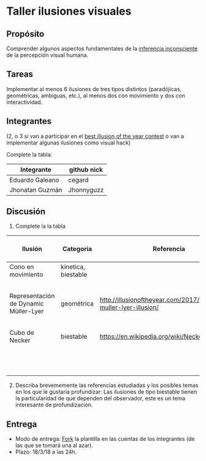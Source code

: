 
# Taller ilusiones visuales

## Propósito

Comprender algunos aspectos fundamentales de la [inferencia inconsciente](https://github.com/VisualComputing/Cognitive) de la percepción visual humana.

## Tareas

Implementar al menos 6 ilusiones de tres tipos distintos (paradójicas, geométricas, ambiguas, etc.), al menos dos con movimiento y dos con interactividad.

## Integrantes
(2, o 3 si van a participar en el [best illusion of the year contest](illusionoftheyear.com) o van a implementar algunas ilusiones como visual hack)

Complete la tabla:

|    Integrante    | github nick |
|------------------|-------------|
| Eduardo Galeano  | cegard     |
| Jhonatan Guzmán  | Jhonnyguzz    |

## Discusión

1. Complete la la tabla

| Ilusión | Categoria | Referencia | Tipo de interactividad (si aplica) | URL código base (si aplica) |
|---------|-----------|------------|------------------------------------|-----------------------------|
|       Cono en movimiento  |    kinetica, biestable       |            |               | https://github.com/Cegard/moving_pine  | 
|  Representación de Dynamic Müller-Lyer     |    geométrica        |    http://illusionoftheyear.com/2017/10/dynamic-muller-lyer-illusion/        |                              Barra espaciadora para cambiar orientación de las flechas.      |        https://github.com/Cegard/lines_illusion                     |
|      Cubo de Necker   |        biestable   |   https://en.wikipedia.org/wiki/Necker_cube         |                                    |     https://github.com/Cegard/cube_illusion                        |
|         |           |            |                                   |                        https://github.com/Jhonnyguzz/ilusiones_visual/tree/master/uno    |
|         |           |            |                                    |                           https://github.com/Jhonnyguzz/ilusiones_visual/tree/master/dos  |
|         |           |            |                                    |                          https://github.com/Jhonnyguzz/ilusiones_visual/tree/master/tres  |

2. Describa brevememente las referencias estudiadas y los posibles temas en los que le gustaría profundizar:
 Las ilusiones de tipo biestable tienen la particularidad de que dependen del observador, este es un tema interesante de profundización.


## Entrega

* Modo de entrega: [Fork](https://help.github.com/articles/fork-a-repo/) la plantilla en las cuentas de los integrantes (de las que se tomará una al azar).
* Plazo: 18/3/18 a las 24h.

